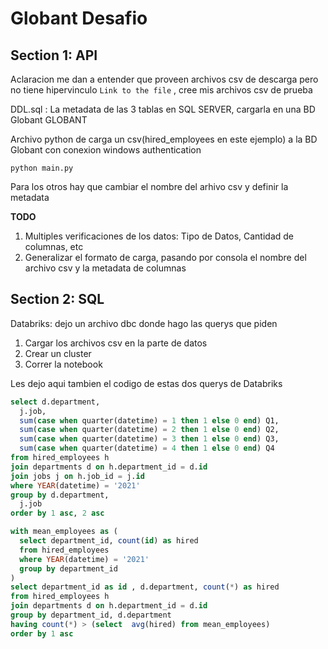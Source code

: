 # Globant Desafio

## Section 1: API
Aclaracion me dan a entender que proveen archivos csv de descarga pero no tiene hipervinculo  `Link to the file` , cree mis archivos csv de prueba

DDL.sql :  La metadata de las 3 tablas en SQL SERVER, cargarla en una BD Globant GLOBANT

Archivo python de carga un csv(hired_employees en este ejemplo) a la BD Globant con conexion windows authentication 
```shell
python main.py
```

Para los otros hay que cambiar el nombre del arhivo csv y definir la metadata

**TODO**
1. Multiples verificaciones de los datos: Tipo de Datos, Cantidad de columnas, etc
2. Generalizar el formato de carga, pasando por consola el nombre del archivo csv y la metadata de columnas



## Section 2: SQL
Databriks: dejo un archivo dbc donde hago las querys que piden
1. Cargar los archivos csv en la parte de datos
2. Crear un cluster
3. Correr la notebook

Les dejo aqui tambien el codigo de estas dos querys de Databriks
```sql
select d.department,
  j.job,
  sum(case when quarter(datetime) = 1 then 1 else 0 end) Q1,
  sum(case when quarter(datetime) = 2 then 1 else 0 end) Q2,
  sum(case when quarter(datetime) = 3 then 1 else 0 end) Q3,
  sum(case when quarter(datetime) = 4 then 1 else 0 end) Q4
from hired_employees h 
join departments d on h.department_id = d.id
join jobs j on h.job_id = j.id
where YEAR(datetime) = '2021'
group by d.department,
  j.job
order by 1 asc, 2 asc
```



```sql
with mean_employees as (
  select department_id, count(id) as hired
  from hired_employees
  where YEAR(datetime) = '2021'
  group by department_id
)
select department_id as id , d.department, count(*) as hired
from hired_employees h
join departments d on h.department_id = d.id
group by department_id, d.department
having count(*) > (select  avg(hired) from mean_employees)
order by 1 asc
```